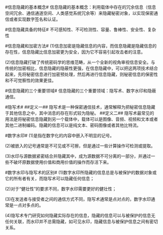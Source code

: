 #信息隐藏的基本概念#
信息隐藏的基本概念：利用载体中存在的冗余信息（信息空间冗余、通信通道空间、人类感觉系统冗余等）来隐藏秘密对象，以实现保密通信或者实现数字签名和认证。

#信息隐藏具备的特征#
不可感知性、不可检测性、容量、鲁棒性、安全性、复杂性


#信息隐藏和加密方法#
(1)信息加密是隐藏信息的内容，而信息隐藏是隐藏信息的存在性，信息隐藏比信息加密更为安全，因为它不容易引起攻击者的注意。

(2)信息隐藏打破了传统密码学的思维范畴，从一个全新的视角审视信息安全。与传统的加密相比，信息隐藏的隐蔽性更强，在信息隐藏中，可以把这两项技术结合起来，先将秘密信息进行加密预处理，然后再进行信息隐藏，则秘密信息的保密性和不可觉察性的效果更佳。

#信息隐藏的三个重要领域#
信息隐藏的三个重要领域：隐写术、数字水印和隐蔽通信。

#隐写术#
##定义一##
隐写术是一种保密通信技术，通常解释为把秘密信息隐藏于其他信息之中，其中消息的存在形式较为隐秘。
##定义二##
隐写术最常见的用法是将秘密信息隐藏到另一个载体中，载体可以是图像、音频、视频和文本或者其他二进制编码。隐藏的信息可以是纯文本、密码图像或者其他比特流。

#数字水印#
(1)是指在数字化的内容中嵌入不明显的记号。

(2)被嵌入的记号通常是不可见或不可擦，但是通过一些计算操作可检测或提取。

(3)水印与源数据紧密结合并隐藏其中，成为源数据不可分离的一部分，并通过一些不破坏原数据使用价值和商用价值的操作而存活下来。

#数字水印与隐写术的区别#
(1)数字水印所隐藏的信息总是与被保护的数据对象或它的所有者有关，而隐写术可以隐藏任何信息；

(2)对于“健壮性”的要求不同，数字水印需要更好的健壮性；

(3)在发送者与接受者之间的通信方式不同，隐写术通常是点对点的，数字水印通常是一点对多点的。

(4)隐写术专门研究如何隐藏实际存在的信息，隐藏的信息可以与被保护的信息无任何关联，而水印并不总需隐藏，如可见水印，隐藏信息与被保护信息之间有密切关系。


